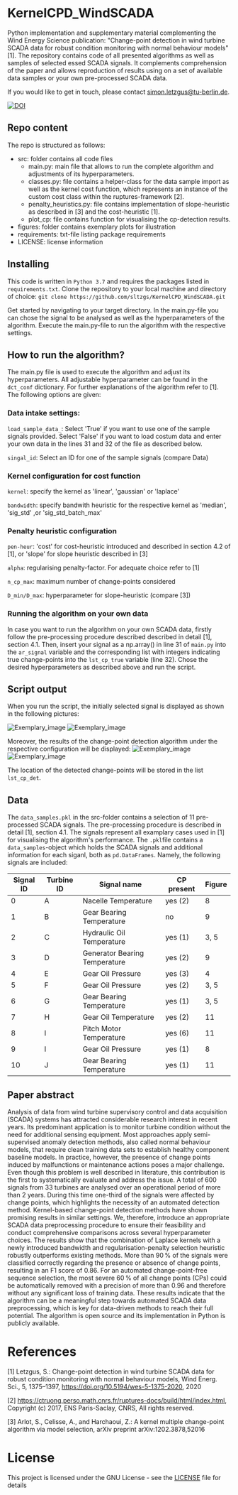 # KernelCPD_WindSCADA

Python implementation and supplementary material complementing the Wind Energy Science publication: "Change-point detection in wind turbine SCADA data for robust condition monitoring with normal behaviour models" [1]. The repository contains code of all presented algorithms as well as samples of selected 
essed SCADA signals. It complements comprehension of the paper and allows reproduction of results using on a set of available data samples or your own pre-processed SCADA data. 

If you would like to get in touch, please contact simon.letzgus@tu-berlin.de.

[![DOI](https://zenodo.org/badge/248196713.svg)](https://zenodo.org/badge/latestdoi/248196713)


## Repo content
The repo is structured as follows:
- src: folder contains all code files
	- main.py:		 main file that allows to run the complete algorithm and adjustments of its hyperparameters.
	- classes.py:		 file contains a helper-class for the data sample import as well as the kernel cost function, which represents an instance of the custom cost class within the ruptures-framework [2].
	- penalty_heuristics.py: file contains implementation of slope-heuristic as described in [3] and the cost-heuristic [1].
	- plot_cp:		 file contains function for visualising the cp-detection results.
- figures: folder contains exemplary plots for illustration
- requirements: txt-file listing package requirements
- LICENSE: license information

## Installing

This code is written in ```Python 3.7``` and requires the packages listed in ```requirements.txt```.  Clone the repository to your local machine and directory of choice:
```git clone https://github.com/sltzgs/KernelCPD_WindSCADA.git```

Get started by navigating to your target directory. In the main.py-file you can chose the signal to be analysed as well as the hyperparameters of the algorithm. Execute the main.py-file to run the algorithm with the respective settings.

## How to run the algorithm?
The main.py file is used to execute the algorithm and adjust its hyperparameters. All adjustable hyperparameter can be found in the ```dct_conf``` dictionary. For further explanations of the algorithm refer to [1]. The following options are given:

### Data intake settings:
```load_sample_data_```: Select 'True' if you want to use one of the sample signals provided. Select 'False' if you want to load costum data and enter your own data in the lines 31 and 32 of the file as described below.

```singal_id```: Select an ID for one of the sample signals (compare Data)

### Kernel configuration for cost function 
```kernel```: specify the kernel as 'linear', 'gaussian' or 'laplace'

```bandwidth```: specify bandwith heuristic for the respective kernel as 'median', 'sig_std' ,or 'sig_std_batch_max'

### Penalty heuristic configuration
```pen-heur```: 'cost' for cost-heuristic introduced and described in section 4.2 of [1], or 'slope' for slope heuristic described in [3]

```alpha```: regularising penalty-factor. For adequate choice refer to [1]

```n_cp_max```: maximum number of change-points considered

```D_min/D_max```: hyperparameter for slope-heuristic (compare [3])

### Running the algorithm on your own data
In case you want to run the algorithm on your own SCADA data, firstly follow the pre-processing procedure described described in detail [1], section 4.1. Then, insert your signal as a np.array() in line 31 of ```main.py``` into the ```ar_signal``` variable and the corresponding list with integers indicating true change-points into the ```lst_cp_true``` variable (line 32). Chose the desired hyperparameters as described above and run the script.

## Script output
When you run the script, the initially selected signal is displayed as shown in the following pictures:

![Exemplary_image](https://github.com/sltzgs/KernelCPD_WindSCADA/blob/master/figures/plot_signal_0.png)
![Exemplary_image](https://github.com/sltzgs/KernelCPD_WindSCADA/blob/master/figures/plot_signal_6.png)

Moreover, the results of the change-point detection algorithm under the respective configuration will be displayed:
![Exemplary_image](https://github.com/sltzgs/KernelCPD_WindSCADA/blob/master/figures/plot_cpd_result_signal_0.png)
![Exemplary_image](https://github.com/sltzgs/KernelCPD_WindSCADA/blob/master/figures/plot_cpd_result_signal_6.png)


The location of the detected change-points will be stored in the list ```lst_cp_det```.

## Data
The ```data_samples.pkl``` in the src-folder contains a selection of 11 pre-processed SCADA signals. The pre-processing procedure is described in detail [1], section 4.1. The signals represent all examplary cases used in [1] for visualising the algorithm's performance. The ```.pkl```file contains a ```data_samples```-object which holds the SCADA signals and additional information for each siganl, both as ```pd.DataFrames```. Namely, the following signals are included:

| Signal ID | Turbine ID | Signal name | CP present | Figure |
| --- | --- | --- | --- |--- |
| 0 | A | Nacelle Temperature | yes (2) | 8 |
| 1 | B | Gear Bearing Temperature | no | 9 |
| 2 | C | Hydraulic Oil Temperature | yes (1) | 3, 5 |
| 3 | D | Generator Bearing Temperature | yes (2) | 9 |
| 4 | E | Gear Oil Pressure | yes (3) | 4 |
| 5 | F | Gear Oil Pressure | yes (2) | 3, 5 |
| 6 | G | Gear Bearing Temperature | yes (1) | 3, 5 |
| 7 | H | Gear Oil Temperature | yes (2) | 11 |
| 8 | I | Pitch Motor Temperature | yes (6) | 11 |
| 9 | I |Gear Oil Pressure | yes (1) | 8 |
| 10 | J | Gear Bearing Temperature | yes (1) | 11 |




## Paper abstract
Analysis of data from wind turbine supervisory control and data acquisition (SCADA) systems has attracted considerable research interest in recent years. Its predominant application is to monitor turbine condition without the need for additional sensing equipment. Most approaches apply semi-supervised anomaly detection methods, also called normal behaviour models, that require clean training data sets to establish healthy component baseline models. In practice, however, the presence of change points induced by malfunctions or maintenance actions poses a major challenge. Even though this problem is well described in literature, this contribution is the first to systematically evaluate and address the issue. A total of 600 signals from 33 turbines are analysed over an operational period of more than 2 years. During this time one-third of the signals were affected by change points, which highlights the necessity of an automated detection method. Kernel-based change-point detection methods have shown promising results in similar settings. We, therefore, introduce an appropriate SCADA data preprocessing procedure to ensure their feasibility and conduct comprehensive comparisons across several hyperparameter choices. The results show that the combination of Laplace kernels with a newly introduced bandwidth and regularisation-penalty selection heuristic robustly outperforms existing methods. More than 90 % of the signals were classified correctly regarding the presence or absence of change points, resulting in an F1 score of 0.86. For an automated change-point-free sequence selection, the most severe 60 % of all change points (CPs) could be automatically removed with a precision of more than 0.96 and therefore without any significant loss of training data. These results indicate that the algorithm can be a meaningful step towards automated SCADA data preprocessing, which is key for data-driven methods to reach their full potential. The algorithm is open source and its implementation in Python is publicly available.

# References

[1] Letzgus, S.: Change-point detection in wind turbine SCADA data for robust condition monitoring with normal behaviour models, Wind Energ. Sci., 5, 1375–1397, https://doi.org/10.5194/wes-5-1375-2020, 2020
        
[2] https://ctruong.perso.math.cnrs.fr/ruptures-docs/build/html/index.html, Copyright (c) 2017, ENS Paris-Saclay, CNRS, All rights reserved.

[3] Arlot, S., Celisse, A., and Harchaoui, Z.: A kernel multiple change-point algorithm via model selection, arXiv preprint arXiv:1202.3878,52016
# License

This project is licensed under the GNU License - see the [LICENSE](LICENSE) file for details


